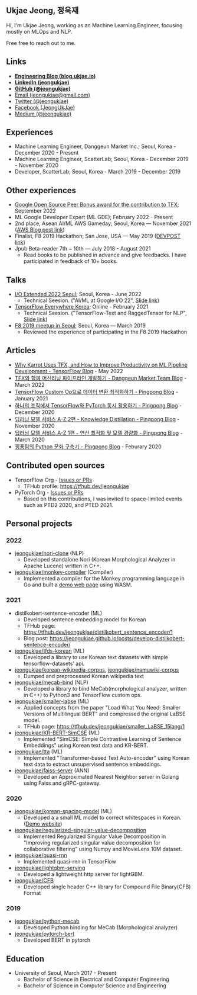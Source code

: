## Ukjae Jeong, 정욱재

Hi, I'm Ukjae Jeong, working as an Machine Learning Engineer, focusing mostly on MLOps and NLP.

Free free to reach out to me.

## Links

* **[Engineering Blog (blog.ukjae.io)](https://blog.ukjae.io)**
* **[LinkedIn (jeongukjae)](https://www.linkedin.com/in/jeongukjae/)**
* **[GitHub (@jeongukjae)](https://www.github.com/jeongukjae/)**
* [Email (jeongukjae@gmail.com)](mailto:jeongukjae@gmail.com)
* [Twitter (@jeongukjae)](https://twitter.com/jeongukjae)
* [Facebook (JeongUkJae)](https://www.facebook.com/JeongUkJae/)
* [Medium (@jeongukjae)](https://medium.com/@jeongukjae)

## Experiences

* Machine Learning Engineer, Danggeun Market Inc.; Seoul, Korea - December 2020 - Present
* Machine Learning Engineer, ScatterLab; Seoul, Korea - December 2019 - November 2020
* Developer, ScatterLab; Seoul, Korea - March 2019 - December 2019

## Other experiences

* [Google Open Source Peer Bonus award for the contribution to TFX](https://opensource.googleblog.com/2022/09/announcing-the-second-group-of-open-source-peer-bonus-winners-in-2022.html); September 2022
* ML Google Developer Expert (ML GDE); February 2022 - Present
* 2nd place, Asean AI/ML AWS Gameday; Seoul, Korea — November 2021 ([AWS Blog post link](https://aws.amazon.com/ko/blogs/korea/aws-gameday-tour-de-machine-learning-korean-winners/))
* Finalist, F8 2019 Hackathon; San Jose, USA — May 2019 ([DEVPOST link](https://devpost.com/software/the-city-watch))
* Jpub Beta-reader 7th ~ 10th — July 2018 - August 2021
  * Read books to be published in advance and give feedbacks. I have participated in feedback of 10+ books.

## Talks

* [I/O Extended 2022 Seoul](https://gdg.community.dev/events/details/google-gdg-seoul-presents-io-extended-2022-seoul/); Seoul, Korea - June 2022
  * Technical Seesion. ("AI/ML at Google I/O 22", [Slide link](https://docs.google.com/presentation/d/13ZfgZ_A776ShZUl-cuRHfLreQfAi4yb5B-AlRpN57ns/edit?usp=sharing))
* [TensorFlow Everywhere Korea](https://festa.io/events/1395); Online - February 2021
  * Technical Seesion. ("TensorFlow-Text and RaggedTensor for NLP", [Slide link](https://about.ukjae.io/pdfs/tfekr_tftext.pdf))
* [F8 2019 meetup in Seoul](https://f8seoul2019.splashthat.com); Seoul, Korea — March 2019
  * Reviewed the experience of participating in the F8 2019 Hackathon

## Articles

* [Why Karrot Uses TFX, and How to Improve Productivity on ML Pipeline Development - TensorFlow Blog](https://blog.tensorflow.org/2022/05/why-karrot-uses-tfx.html) - May 2022
* [TFX와 함께 머신러닝 파이프라인 개발하기 - Danggeun Market Team Blog](https://medium.com/daangn/tfx와-함께-머신러닝-파이프라인-개발하기-4578f030a9c1) - March 2022
* [TensorFlow Custom Op으로 데이터 변환 최적화하기 - Pingpong Blog](https://blog.pingpong.us/custom-op-in-data-processing/) - January 2021
* [하나의 조직에서 TensorFlow와 PyTorch 동시 활용하기 - Pingpong Blog](https://blog.pingpong.us/torch-to-tf-tf-to-torch/) - December 2020
* [딥러닝 모델 서비스 A-Z 2편 - Knowledge Distillation - Pingpong Blog](https://blog.pingpong.us/ml-model-optimize-2/) - November 2020
* [딥러닝 모델 서비스 A-Z 1편 - 연산 최적화 및 모델 경량화 - Pingpong Blog](https://blog.pingpong.us/ml-model-optimize/) - March 2020
* [핑퐁팀의 Python 문화 구축기 - Pingpong Blog](https://blog.pingpong.us/python-in-pingpong/) - Feburary 2020

## Contributed open sources

* TensorFlow Org - [Issues or PRs](https://github.com/search?q=org%3Atensorflow+author%3Ajeongukjae&type=issues)
  * TFHub profile: <https://tfhub.dev/jeongukjae>
* PyTorch Org - [Issues or PRs](https://github.com/search?q=org%3Apytorch+author%3Ajeongukjae&type=issues)
  * Based on this contributions, I was invited to space-limited events such as PTD2 2020, and PTED 2021.

## Personal projects

### 2022

* [jeongukjae/nori-clone](https://github.com/jeongukjae/nori-clone) (NLP)
  * Developed standalone Nori (Korean Morphological Analyzer in Apache Lucene) written in C++.
* [jeongukjae/monkey-compiler](https://github.com/jeongukjae/monkey-compiler) (Compiler)
  * Implemented a compiler for the Monkey programming language in Go and built a [demo web page](https://jeongukjae.github.io/monkey-compiler/) using WASM.

### 2021

* distilkobert-sentence-encoder (ML)
  * Developed sentence embedding model for Korean
  * TFHub page: <https://tfhub.dev/jeongukjae/distilkobert_sentence_encoder/1>
  * Blog post: <https://jeongukjae.github.io/posts/develop-distilkobert-sentence-encoder/>
* [jeongukjae/tfds-korean](https://github.com/jeongukjae/tfds-korean) (ML)
  * Developed a library to use Korean text datasets with simple tensorflow-datasets’ api.
* [jeongukjae/korean-wikipedia-corpus](https://github.com/jeongukjae/korean-wikipedia-corpus), [jeongukjae/namuwiki-corpus](https://github.com/jeongukjae/namuwiki-corpus)
  * Dumped and preprocessed Korean wikipedia text
* [jeongukjae/mecab-bind](https://github.com/jeongukjae/mecab-bind) (NLP)
  * Developed a library to bind MeCab(morphological analyzer, written in C++) to Python3 and TensorFlow custom ops.
* [jeongukjae/smaller-labse](https://github.com/jeongukjae/smaller-labse) (ML)
  * Applied concepts from the paper "Load What You Need: Smaller Versions of Multilingual BERT" and compressed the original LaBSE model.
  * TFHub page: <https://tfhub.dev/jeongukjae/smaller_LaBSE_15lang/1>
* [jeongukjae/KR-BERT-SimCSE](https://github.com/jeongukjae/KR-BERT-SimCSE) (ML)
  * Implemented "SimCSE: Simple Contrastive Learning of Sentence Embeddings" using Korean text data and KR-BERT.
* [jeongukjae/tta](https://github.com/jeongukjae/tta) (ML)
  * Implemented "Transformer-based Text Auto-encoder" using Korean text data to extract unsupervised sentence embeddings.
* [jeongukjae/faiss-server](https://github.com/jeongukjae/faiss-server) (ANN)
  * Developed an Approximated Nearest Neighbor server in Golang using Faiss and gRPC-gateway.

### 2020

* [jeongukjae/korean-spacing-model](https://github.com/jeongukjae/korean-spacing-model) (ML)
  * Developed a a small ML model to correct whitespaces in Korean. ([Demo website](https://jeongukjae.github.io/korean-spacing-model/))
* [jeongukjae/regularized-singular-value-decomposition](https://github.com/jeongukjae/regularized-singular-value-decomposition)
  * Implemented Regularized Singular Value Decomposition in "Improving regularized singular value decomposition for collaborative filtering" using Numpy and MovieLens 10M dataset.
* [jeongukjae/quasi-rnn](https://github.com/jeongukjae/quasi-rnn)
  * Implemented quasi-rnn in TensorFlow
* [jeongukjae/lightgbm-serving](https://github.com/jeongukjae/lightgbm-serving)
  * Developed a lightweight http server for lightGBM.
* [jeongukjae/CFB](https://github.com/jeongukjae/CFB)
  * Developed single header C++ library for Compound File Binary(CFB) Format

### 2019

* [jeongukjae/python-mecab](https://github.com/jeongukjae/python-mecab)
  * Developed Python binding for MeCab (Morphological analyzer)
* [jeongukjae/pytorch-bert](https://github.com/jeongukjae/pytorch-bert)
  * Developed BERT in pytorch

## Education

* University of Seoul, March 2017 - Present
  * Bachelor of Science in Electrical and Computer Engineering
  * Bachelor of Science in Computer Science and Engineering
